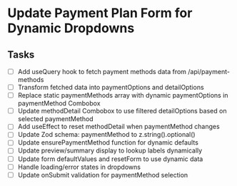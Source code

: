 # Update Payment Plan Form for Dynamic Dropdowns

## Tasks
- [ ] Add useQuery hook to fetch payment methods data from /api/payment-methods
- [ ] Transform fetched data into paymentOptions and detailOptions
- [ ] Replace static paymentMethods array with dynamic paymentOptions in paymentMethod Combobox
- [ ] Update methodDetail Combobox to use filtered detailOptions based on selected paymentMethod
- [ ] Add useEffect to reset methodDetail when paymentMethod changes
- [ ] Update Zod schema: paymentMethod to z.string().optional()
- [ ] Update ensurePaymentMethod function for dynamic defaults
- [ ] Update preview/summary display to lookup labels dynamically
- [ ] Update form defaultValues and resetForm to use dynamic data
- [ ] Handle loading/error states in dropdowns
- [ ] Update onSubmit validation for paymentMethod selection
